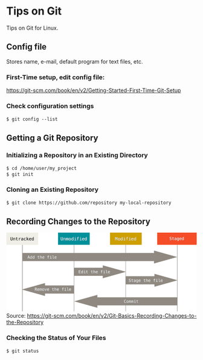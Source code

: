 # Tips on Git
Tips on Git for Linux.

## Config file
Stores name, e-mail, default program for text files, etc.

### First-Time setup, edit config file:
https://git-scm.com/book/en/v2/Getting-Started-First-Time-Git-Setup

### Check configuration settings
```git
$ git config --list
```

## Getting a Git Repository


### Initializing a Repository in an Existing Directory
```git
$ cd /home/user/my_project
$ git init
```

### Cloning an Existing Repository
```git
$ git clone https://github.com/repository my-local-repository
```

## Recording Changes to the Repository
![lifecycle-git.png](https://github.com/giovanipollachini/git-github-tips/blob/master/git-tips/images/lifecycle-git.png)
Source: 
https://git-scm.com/book/en/v2/Git-Basics-Recording-Changes-to-the-Repository


### Checking the Status of Your Files
```git
$ git status
```










```
